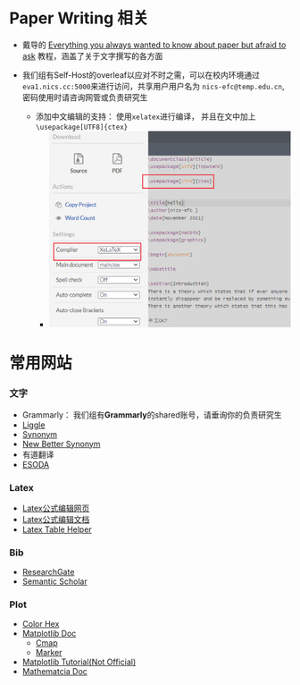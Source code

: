 # Paper Writing 相关

- 戴导的 [Everything you always wanted to know about paper but afraid to ask](https://www.bilibili.com/video/BV1bQ4y1q79a?share_source=copy_web) 教程，涵盖了关于文字撰写的各方面

- 我们组有Self-Host的overleaf以应对不时之需，可以在校内环境通过 `eva1.nics.cc:5000`来进行访问，共享用户用户名为 `nics-efc@temp.edu.cn`, 密码使用时请咨询网管或负责研究生
  - 添加中文编辑的支持： 使用`xelatex`进行编译， 并且在文中加上 `\usepackage[UTF8]{ctex}`
    - ![](https://github.com/A-suozhang/MyPicBed/raw/master//img/20211124195208.png)

# 常用网站

### 文字

* Grammarly： 我们组有**Grammarly**的shared账号，请垂询你的负责研究生
* [Liggle](https://linggle.com/)
* [Synonym](https://www.synonym.com/synonyms/)
* [New Better Synonym](https://www.thesaurus.com/browse/optimize?s=t)
* 有道翻译
* [ESODA](http://www.esoda.org/)

### Latex

- [Latex公式编辑网页](https://www.latexlive.com/)
- [Latex公式编辑文档](https://www.latexlive.com/help)
- [Latex Table Helper](https://www.tablesgenerator.com/#)


### Bib
* [ResearchGate](https://www.researchgate.net/?_sg=9D8JkWoEvbx5lKepanzgM0bx2GcheNWitXm5LIwKovHl43ewI72-pQS0vPCyRAmRJA37PppxLEoD)
* [Semantic Scholar](https://www.semanticscholar.org/)


### Plot

* [Color Hex](https://www.color-hex.com/)
* [Matplotlib Doc](https://matplotlib.org/contents.html)
  * [Cmap](https://matplotlib.org/3.1.1/tutorials/colors/colormaps.html)
  * [Marker](https://matplotlib.org/3.1.1/api/markers_api.html#module-matplotlib.markers)
* [Matplotlib Tutorial(Not Official)](https://riptutorial.com/matplotlib/)
* [Mathematcia Doc](https://reference.wolfram.com/language/)



